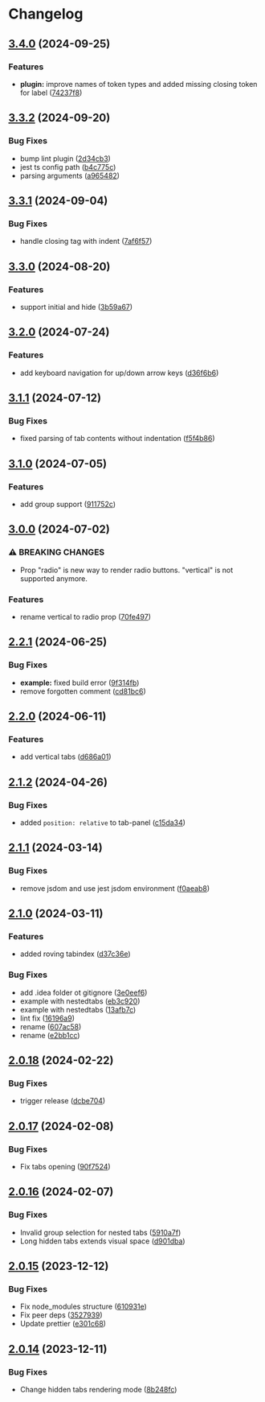 # Changelog

## [3.4.0](https://github.com/diplodoc-platform/tabs-extension/compare/v3.3.2...v3.4.0) (2024-09-25)


### Features

* **plugin:** improve names of token types and added missing closing token for label ([74237f8](https://github.com/diplodoc-platform/tabs-extension/commit/74237f83cffb00ceb6237a2af67452e3d1ce33c9))

## [3.3.2](https://github.com/diplodoc-platform/tabs-extension/compare/v3.3.1...v3.3.2) (2024-09-20)


### Bug Fixes

* bump lint plugin ([2d34cb3](https://github.com/diplodoc-platform/tabs-extension/commit/2d34cb3d9e15dc32b98bdd4122d376df2b4276fc))
* jest ts config path ([b4c775c](https://github.com/diplodoc-platform/tabs-extension/commit/b4c775cfa83751eaa5a8942f5da35ca37965a2ee))
* parsing arguments ([a965482](https://github.com/diplodoc-platform/tabs-extension/commit/a9654829111ed8fe217ecc1d5ac64b3ecc8c84cf))

## [3.3.1](https://github.com/diplodoc-platform/tabs-extension/compare/v3.3.0...v3.3.1) (2024-09-04)


### Bug Fixes

* handle closing tag with indent ([7af6f57](https://github.com/diplodoc-platform/tabs-extension/commit/7af6f570282fb1688158d11ff25ed6473381a103))

## [3.3.0](https://github.com/diplodoc-platform/tabs-extension/compare/v3.2.0...v3.3.0) (2024-08-20)


### Features

* support initial and hide ([3b59a67](https://github.com/diplodoc-platform/tabs-extension/commit/3b59a67951face2527fce0a9cd8645fe10d5eb9d))

## [3.2.0](https://github.com/diplodoc-platform/tabs-extension/compare/v3.1.1...v3.2.0) (2024-07-24)


### Features

* add keyboard navigation for up/down arrow keys ([d36f6b6](https://github.com/diplodoc-platform/tabs-extension/commit/d36f6b625975c76526e88c4bce65e786b2e9f2bf))

## [3.1.1](https://github.com/diplodoc-platform/tabs-extension/compare/v3.1.0...v3.1.1) (2024-07-12)


### Bug Fixes

* fixed parsing of tab contents without indentation ([f5f4b86](https://github.com/diplodoc-platform/tabs-extension/commit/f5f4b86105cfb273be9673e92a23c44b61c7b556))

## [3.1.0](https://github.com/diplodoc-platform/tabs-extension/compare/v3.0.0...v3.1.0) (2024-07-05)


### Features

* add group support ([911752c](https://github.com/diplodoc-platform/tabs-extension/commit/911752c40102d88c9daff8f4e30f721a46cb635c))

## [3.0.0](https://github.com/diplodoc-platform/tabs-extension/compare/v2.2.1...v3.0.0) (2024-07-02)


### ⚠ BREAKING CHANGES

* Prop "radio" is new way to render radio buttons. "vertical" is not supported anymore.

### Features

* rename vertical to radio prop ([70fe497](https://github.com/diplodoc-platform/tabs-extension/commit/70fe4970dad9c07d6be3349df4355781ac731be0))

## [2.2.1](https://github.com/diplodoc-platform/tabs-extension/compare/v2.2.0...v2.2.1) (2024-06-25)


### Bug Fixes

* **example:** fixed build error ([9f314fb](https://github.com/diplodoc-platform/tabs-extension/commit/9f314fbc4f7643988c56277befafc5004b023fca))
* remove forgotten comment ([cd81bc6](https://github.com/diplodoc-platform/tabs-extension/commit/cd81bc640b3941954c3165a332a98faa0a8020b0))

## [2.2.0](https://github.com/diplodoc-platform/tabs-extension/compare/v2.1.2...v2.2.0) (2024-06-11)


### Features

* add vertical tabs ([d686a01](https://github.com/diplodoc-platform/tabs-extension/commit/d686a0198505a99baece2059ba49ba9a19307ffe))

## [2.1.2](https://github.com/diplodoc-platform/tabs-extension/compare/v2.1.1...v2.1.2) (2024-04-26)


### Bug Fixes

* added `position: relative` to tab-panel ([c15da34](https://github.com/diplodoc-platform/tabs-extension/commit/c15da346b15484be62041bce3a8ad4c6d14bef35))

## [2.1.1](https://github.com/diplodoc-platform/tabs-extension/compare/v2.1.0...v2.1.1) (2024-03-14)


### Bug Fixes

* remove jsdom and use jest jsdom environment ([f0aeab8](https://github.com/diplodoc-platform/tabs-extension/commit/f0aeab8d975b60fa21878394700becf17134398e))

## [2.1.0](https://github.com/diplodoc-platform/tabs-extension/compare/v2.0.18...v2.1.0) (2024-03-11)


### Features

* added roving tabindex ([d37c36e](https://github.com/diplodoc-platform/tabs-extension/commit/d37c36e34bd2754213f087197d7083384e95294f))


### Bug Fixes

* add .idea folder ot gitignore ([3e0eef6](https://github.com/diplodoc-platform/tabs-extension/commit/3e0eef6e45f08fff47b8c4c885b74fda2bf895ff))
* example with nestedtabs ([eb3c920](https://github.com/diplodoc-platform/tabs-extension/commit/eb3c920f6617288f191cb0d75fd526a55ab88a9c))
* example with nestedtabs ([13afb7c](https://github.com/diplodoc-platform/tabs-extension/commit/13afb7c85d1db2c1dadd8ac6b755a70be7fedfa7))
* lint fix ([16196a9](https://github.com/diplodoc-platform/tabs-extension/commit/16196a951d95837af81d5257c3a1c6f611398e3e))
* rename ([607ac58](https://github.com/diplodoc-platform/tabs-extension/commit/607ac58adbb95126fe85593d6970eee40508ca64))
* rename ([e2bb1cc](https://github.com/diplodoc-platform/tabs-extension/commit/e2bb1cc8a0061945d96e66f6a7a7664306800648))

## [2.0.18](https://github.com/diplodoc-platform/tabs-extension/compare/v2.0.17...v2.0.18) (2024-02-22)


### Bug Fixes

* trigger release ([dcbe704](https://github.com/diplodoc-platform/tabs-extension/commit/dcbe70462d2a02330257fa4325c0cdaa20d81f20))

## [2.0.17](https://github.com/diplodoc-platform/tabs-extension/compare/v2.0.16...v2.0.17) (2024-02-08)


### Bug Fixes

* Fix tabs opening ([90f7524](https://github.com/diplodoc-platform/tabs-extension/commit/90f752492debc2cb520187dd3b637ab864f9a3b0))

## [2.0.16](https://github.com/diplodoc-platform/tabs-extension/compare/v2.0.15...v2.0.16) (2024-02-07)


### Bug Fixes

* Invalid group selection for nested tabs ([5910a7f](https://github.com/diplodoc-platform/tabs-extension/commit/5910a7fea4e9e29e21b8e84c3fb8708d8090f290))
* Long hidden tabs extends visual space ([d901dba](https://github.com/diplodoc-platform/tabs-extension/commit/d901dba8545fc4b8e549235bc8ef63c275b05dc7))

## [2.0.15](https://github.com/diplodoc-platform/tabs-extension/compare/v2.0.14...v2.0.15) (2023-12-12)


### Bug Fixes

* Fix node_modules structure ([610931e](https://github.com/diplodoc-platform/tabs-extension/commit/610931e00ef8b72db3926b402e3c2b42e3669753))
* Fix peer deps ([3527939](https://github.com/diplodoc-platform/tabs-extension/commit/3527939599f646c623de5508abec189614a64c4d))
* Update prettier ([e301c68](https://github.com/diplodoc-platform/tabs-extension/commit/e301c68d041420a0837e752530098982a79f0cc1))

## [2.0.14](https://github.com/diplodoc-platform/tabs-extension/compare/v2.0.13...v2.0.14) (2023-12-11)


### Bug Fixes

* Change hidden tabs rendering mode ([8b248fc](https://github.com/diplodoc-platform/tabs-extension/commit/8b248fce4519d74541398d94ae913e16db2132ad))
